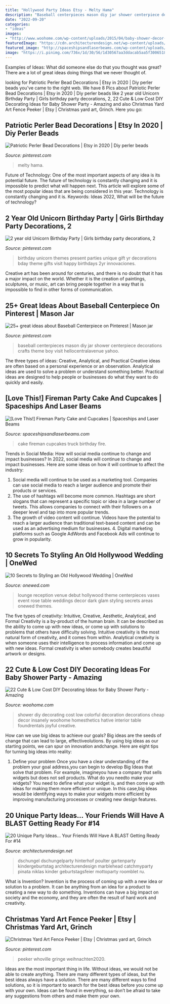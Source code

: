 ```yaml
---
title: "Hollywood Party Ideas Etsy - Melty Hama"
description: "Baseball centerpieces mason diy jar shower centerpiece decorations crafts theme boy visit hellocentralavenue yahoo"
date: "2022-09-20"
categories:
- "ideas"
images:
- "http://www.woohome.com/wp-content/uploads/2015/04/baby-shower-decor-ideas-woohome-14.jpg"
featuredImage: "https://cdn.architecturendesign.net/wp-content/uploads/2016/05/AD-Unique-Party-Themes-04.jpg"
featured_image: "http://spaceshipsandlaserbeams.com/wp-content/uploads/2015/09/fireman_fire_truck_birthday_cake.jpg"
image: "https://i.pinimg.com/736x/1d/30/56/1d30567aa3ddacab5aa5f300651887d0.jpg"
---
```



Examples of Ideas: What did someone else do that you thought was great?
There are a lot of great ideas doing things that we never thought of.

	

		
looking for Patriotic Perler Bead Decorations | Etsy in 2020 | Diy perler beads you've came to the right web. We have 8 Pics about Patriotic Perler Bead Decorations | Etsy in 2020 | Diy perler beads like 2 year old Unicorn Birthday Party | Girls birthday party decorations, 2, 22 Cute &amp; Low Cost DIY Decorating Ideas for Baby Shower Party - Amazing and also Christmas Yard Art Fence Peeker | Etsy | Christmas yard art, Grinch. Here you go:
		
    
## Patriotic Perler Bead Decorations | Etsy In 2020 | Diy Perler Beads

<img loading=lazy src="https://i.pinimg.com/736x/f4/1e/94/f41e9422b21f887a84481f6ca3d9f9ee.jpg" onerror="this.onerror=null;this.src='https://tse2.mm.bing.net/th?id=OIP.TfVj91Wvz1QlhNhcdwHqUQHaJ3&amp;pid=15.1';" alt="Patriotic Perler Bead Decorations | Etsy in 2020 | Diy perler beads">

_Source: pinterest.com_

>melty hama. 

	

Future of Technology: One of the most important aspects of any idea is its potential future. The future of technology is constantly changing and it is impossible to predict what will happen next. This article will explore some of the most popular ideas that are being considered in this year.
Technology is constantly changing and it is. Keywords: Ideas 2022, What will be the future of technology?

    
## 2 Year Old Unicorn Birthday Party | Girls Birthday Party Decorations, 2

<img loading=lazy src="https://i.pinimg.com/736x/60/56/d2/6056d2b5acbae1fd46a9f1250f3cbecb.jpg" onerror="this.onerror=null;this.src='https://tse3.mm.bing.net/th?id=OIP.S-6XB4F5ZOczAOuhCfjUSwHaJ3&amp;pid=15.1';" alt="2 year old Unicorn Birthday Party | Girls birthday party decorations, 2">

_Source: pinterest.com_

>birthday unicorn themes present parties unique gift yr decorations bday theme gifts visit happy birthdays 2yr innovaciones. 

	

Creative art has been around for centuries, and there is no doubt that it has a major impact on the world. Whether it is the creation of paintings, sculptures, or music, art can bring people together in a way that is impossible to find in other forms of communication.

    
## 25+ Great Ideas About Baseball Centerpiece On Pinterest | Mason Jar

<img loading=lazy src="https://i.pinimg.com/736x/1d/30/56/1d30567aa3ddacab5aa5f300651887d0.jpg" onerror="this.onerror=null;this.src='https://tse1.mm.bing.net/th?id=OIP.r_JYiDLufRatO49lntl5WgHaJ3&amp;pid=15.1';" alt="25+ great ideas about Baseball Centerpiece on Pinterest | Mason jar">

_Source: pinterest.com_

>baseball centerpieces mason diy jar shower centerpiece decorations crafts theme boy visit hellocentralavenue yahoo. 

	

The three types of ideas: Creative, Analytical, and Practical
Creative ideas are often based on a personal experience or an observation. Analytical ideas are used to solve a problem or understand something better. Practical ideas are designed to help people or businesses do what they want to do quickly and easily.

    
## [Love This!] Fireman Party Cake And Cupcakes | Spaceships And Laser Beams

<img loading=lazy src="http://spaceshipsandlaserbeams.com/wp-content/uploads/2015/09/fireman_fire_truck_birthday_cake.jpg" onerror="this.onerror=null;this.src='https://tse1.mm.bing.net/th?id=OIP.2fGvo174fD_37H9vGd6UdgHaLJ&amp;pid=15.1';" alt="[Love This!] Fireman Party Cake and Cupcakes | Spaceships and Laser Beams">

_Source: spaceshipsandlaserbeams.com_

>cake fireman cupcakes truck birthday fire. 

	

Trends in Social Media: How will social media continue to change and impact businesses?
In 2022, social media will continue to change and impact businesses. Here are some ideas on how it will continue to affect the industry: 
1. Social media will continue to be used as a marketing tool. Companies can use social media to reach a larger audience and promote their products or services. 
2. The use of hashtags will become more common. Hashtags are short slogans that can represent a specific topic or idea in a large number of tweets. This allows companies to connect with their followers on a deeper level and tap into more popular trends. 
3. The growth of video content will continue. Videos have the potential to reach a larger audience than traditional text-based content and can be used as an advertising medium for businesses. 4. Digital marketing platforms such as Google AdWords and Facebook Ads will continue to grow in popularity.

    
## 10 Secrets To Styling An Old Hollywood Wedding | OneWed

<img loading=lazy src="http://wedding-pictures-01.onewed.com/51250/black-and-red-after-hours-wedding-lounge__full.jpg" onerror="this.onerror=null;this.src='https://tse1.mm.bing.net/th?id=OIP.cv1GAYtTDWyFFnt5OjlETQHaE7&amp;pid=15.1';" alt="10 Secrets to Styling an Old Hollywood Wedding | OneWed">

_Source: onewed.com_

>lounge reception venue debut hollywood theme centerpieces vases event rose table weddings decor dark glam styling secrets areas onewed themes. 

	

The five types of creativity: Intuitive, Creative, Aesthetic, Analytical, and Formal
Creativity is a by-product of the human brain. It can be described as the ability to come up with new ideas, or come up with solutions to problems that others have difficulty solving. Intuitive creativity is the most natural form of creativity, and it comes from within. Analytical creativity is when someone uses their intelligence to process information and come up with new ideas. Formal creativity is when somebody creates beautiful artwork or designs.

    
## 22 Cute &amp; Low Cost DIY Decorating Ideas For Baby Shower Party - Amazing

<img loading=lazy src="http://www.woohome.com/wp-content/uploads/2015/04/baby-shower-decor-ideas-woohome-14.jpg" onerror="this.onerror=null;this.src='https://tse2.mm.bing.net/th?id=OIP.1Cnm2mSvkdDcHYGoyJGwUAHaLI&amp;pid=15.1';" alt="22 Cute &amp; Low Cost DIY Decorating Ideas for Baby Shower Party - Amazing">

_Source: woohome.com_

>shower diy decorating cost low colorful decoration decorations cheap decor insanely woohome homesthetics hative interior table foundrentals joyful creative. 

	

How can we use big ideas to achieve our goals?
Big ideas are the seeds of change that can lead to large, effectiveolutions. By using big ideas as our starting points, we can spur on innovation andchange. Here are eight tips for turning big ideas into reality:
1. Define your problem
Once you have a clear understanding of the problem your goal address,you can begin to develop Big Ideas that solve that problem. For example, imagineyou have a company that sells widgets but does not sell products. What do you needto make your widgets? You need to define what your widget is, and then come up with ideas for making them more efficient or unique. In this case,big ideas would be identifying ways to make your widgets more efficient by improving manufacturing processes or creating new design features.


    
## 20 Unique Party Ideas… Your Friends Will Have A BLAST Getting Ready For #14

<img loading=lazy src="https://cdn.architecturendesign.net/wp-content/uploads/2016/05/AD-Unique-Party-Themes-04.jpg" onerror="this.onerror=null;this.src='https://tse1.mm.bing.net/th?id=OIP.mjJizlYaB36qZCkNaMApDwHaQ1&amp;pid=15.1';" alt="20 Unique Party Ideas… Your Friends Will Have A BLAST Getting Ready For #14">

_Source: architecturendesign.net_

>dschungel dschungelparty hinterhof poulter gartenparty kindergeburtstag architecturendesign marblehead catchmyparty pinata niklas kinder geburtstagsfeier mottoparty roomblet ru. 

	

What is Invention?
Invention is the process of coming up with a new idea or solution to a problem. It can be anything from an idea for a product to creating a new way to do something. Inventions can have a big impact on society and the economy, and they are often the result of hard work and creativity.

    
## Christmas Yard Art Fence Peeker | Etsy | Christmas Yard Art, Grinch

<img loading=lazy src="https://i.pinimg.com/736x/83/82/e8/8382e8e4296c9180b6ac29131fbf8c15.jpg" onerror="this.onerror=null;this.src='https://tse4.mm.bing.net/th?id=OIP.WBclSuQiPlOgz7TaQqOIoAHaLH&amp;pid=15.1';" alt="Christmas Yard Art Fence Peeker | Etsy | Christmas yard art, Grinch">

_Source: pinterest.com_

>peeker whoville gringe weihnachten2020. 

	

Ideas are the most important thing in life. Without ideas, we would not be able to create anything. There are many different types of ideas, but the best ideas always have a solution. There are many different ways to find solutions, so it is important to search for the best ideas before you come up with your own. Ideas can be found in everything, so don’t be afraid to take any suggestions from others and make them your own.

